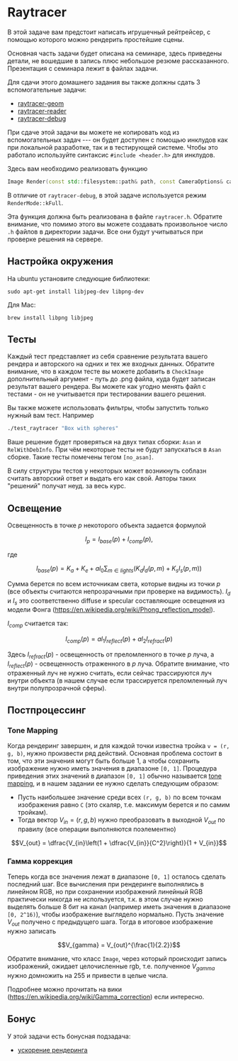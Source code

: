 # Raytracer

В этой задаче вам предстоит написать игрушечный рейтрейсер, с помощью которого можно
рендерить простейшие сцены.

Основная часть задачи будет описана на семинаре, здесь приведены детали, не вошедшие в запись плюс небольшое резюме рассказанного. Презентация с семинара лежит в файлах задачи.

Для сдачи этого домашнего задания вы также должны сдать 3 вспомогательные задачи:

* [raytracer-geom](../raytracer-geom)
* [raytracer-reader](../raytracer-reader)
* [raytracer-debug](../raytracer-debug)

При сдаче этой задачи вы можете не копировать код из вспомогательных задач --- он будет доступен с помощью инклудов как при локальной разработке, так и в тестирующей системе. Чтобы это работало используйте синтаксис `#include <header.h>` для инклудов.

Здесь вам необходимо реализовать функцию
```c++
Image Render(const std::filesystem::path& path, const CameraOptions& camera_options, const RenderOptions& render_options); 
```

В отличие от `raytracer-debug`, в этой задаче используется режим `RenderMode::kFull`.

Эта функция должна быть реализована в файле `raytracer.h`.
Обратите внимание, что помимо этого вы можете создавать
произвольное число `.h` файлов в директории задачи.
Все они будут учитываться при проверке решения на сервере.

## Настройка окружения

На ubuntu установите следующие библиотеки:
```
sudo apt-get install libjpeg-dev libpng-dev
```

Для Mac:
```
brew install libpng libjpeg
```

## Тесты

Каждый тест представляет из себя сравнение результата вашего рендера и авторского на одних и тех же входных данных. Обратите внимание, что в каждом тесте вы можете добавить в `CheckImage` дополнительный аргумент - путь до .png файла, куда будет
записан результат вашего рендера. Вы можете как угодно менять файл с тестами -
он не учитывается при тестировании вашего решения.

Вы также можете использовать фильтры, чтобы запустить только нужный вам тест. Например
```bash
./test_raytracer "Box with spheres"
```

Ваше решение будет проверяться на двух типах сборки:
`Asan` и `RelWithDebInfo`. При чём некоторые тесты не будут запускаться в `Asan` сборке.
Такие тесты помечены тегом `[no_asan]`.

В силу структуры тестов у некоторых может возникнуть соблазн считать авторский ответ и выдать его как свой.
Авторы таких "решений" получат неуд. за весь курс.

## Освещение

Освещенность в точке $`p`$ некоторого объекта задается формулой
```math
I_p = I_{base}(p) + I_{comp}(p),
```

где
```math
I_{base}(p) = K_a + K_e + al_0 \sum_{m \in lights} (K_d I_d(p, m) + K_s I_s(p, m))
```

Сумма берется по всем источникам света, которые видны из точки $`p`$ (все объекты считаются непрозрачными при проверке на видимость). $`I_d`$ и $`I_s`$
это соответственно diffuse и specular составляющие освещения из модели Фонга (https://en.wikipedia.org/wiki/Phong_reflection_model).

$`I_{comp}`$ считается так:
```math
I_{comp}(p) = al_1 I_{reflect}(p) + al_2 I_{refract}(p)
```

Здесь $`I_{refract}(p)`$ - освещенность от преломленного в точке $`p`$ луча, а $`I_{reflect}(p)`$ - освещенность
отраженного в $`p`$ луча. Обратите внимание, что отраженный луч не нужно считать, если сейчас трассируются
луч внутри объекта (в нашем случае если трассируется преломленный луч внутри полупрозрачной сферы).

## Постпроцессинг

### Tone Mapping

Когда рендеринг завершен, и для каждой точки известна тройка `v = (r, g, b)`, нужно произвести ряд действий.
Основная проблема состоит в том, что эти значения могут быть больше 1, а чтобы сохранить изображение нужно иметь значения в диапазоне `[0, 1]`.
Процедура приведения этих значений в диапазон `[0, 1]` обычно называется [tone mapping](https://en.wikipedia.org/wiki/Tone_mapping), и в нашем задании ее нужно сделать следующим
образом:

* Пусть наибольшее значение среди всех `(r, g, b)` по всем точкам изображения равно `C` (это скаляр, т.е. максимум берется и по самим тройкам).
* Тогда вектор $`V_{in} = (r, g, b)`$ нужно преобразовать в выходной $`V_{out}`$ по правилу (все операции выполняются поэлементно)
```math
V_{out} = \dfrac{V_{in}\left(1 + \dfrac{V_{in}}{C^2}\right)}{1 + V_{in}}
```

### Гамма коррекция

Теперь когда все значения лежат в диапазоне `[0, 1]` осталось сделать последний шаг. Все вычисления при рендеринге выполнялись в линейном RGB,
но при сохранении изображений линейный RGB практически никогда не используется, т.к. в этом случае нужно выделять больше 8 бит на канал (например
иметь значения в диапазоне `[0, 2^16)`), чтобы изображение выглядело нормально. Пусть значение $`V_{out}`$ получено с предыдущего шага.
Тогда в итоговое изображение нужно записать
```math
V_{gamma} = V_{out}^{\frac{1}{2.2}}
```

Обратите внимание, что класс `Image`, через который происходит запись изображений, ожидает целочисленные rgb, т.е. полученное $`V_{gamma}`$ нужно
домножить на 255 и привести в целые числа.

Подробнее можно прочитать на вики (https://en.wikipedia.org/wiki/Gamma_correction) если интересно.

## Бонус

У этой задачи есть бонусная подзадача:

* [ускорение рендеринга](../raytracer-b2)
